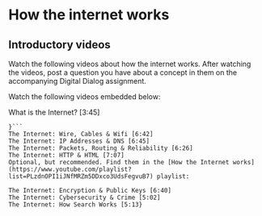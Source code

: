 # How the internet works

## Introductory videos

Watch the following videos about how the internet works. After watching the videos, post a question you have about a concept in them on the accompanying Digital Dialog assignment.

Watch the following videos embedded below:

What is the Internet? [3:45]
```{youtube} https://www.youtube.com/watch?v=Dxcc6ycZ73M
}```
The Internet: Wire, Cables & Wifi [6:42]
The Internet: IP Addresses & DNS [6:45]
The Internet: Packets, Routing & Reliability [6:26]
The Internet: HTTP & HTML [7:07]
Optional, but recommended. Find them in the [How the Internet works](https://www.youtube.com/playlist?list=PLzdnOPI1iJNfMRZm5DDxco3UdsFegvuB7) playlist:

The Internet: Encryption & Public Keys [6:40]
The Internet: Cybersecurity & Crime [5:02]
The Internet: How Search Works [5:13}